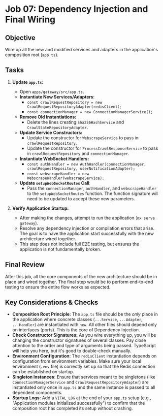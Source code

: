 # Job 07: Dependency Injection and Final Wiring

## Objective

Wire up all the new and modified services and adapters in the application's composition root (`app.ts`).

## Tasks

1.  **Update `app.ts`:**

    - Open `apps/gateway/src/app.ts`.
    - **Instantiate New Services/Adapters:**
      - `const crawlRequestRepository = new CrawlRequestRepositoryAdapter(redisClient);`
      - `const connectionManager = new ConnectionManagerService();`
    - **Remove Old Instantiations:**
      - Delete the lines creating `Sha256HashService` and `CrawlStateRepositoryAdapter`.
    - **Update Service Constructors:**
      - Update the constructor for `WebscrapeService` to pass in `crawlRequestRepository`.
      - Update the constructor for `ProcessCrawlResponseService` to pass in `crawlRequestRepository` and `connectionManager`.
    - **Instantiate WebSocket Handlers:**
      - `const authHandler = new AuthHandler(connectionManager, crawlRequestRepository, userNotificationAdapter);`
      - `const webscrapeHandler = new WebscrapeHandler(webscrapeService);`
    - **Update `setupWebSocketRoutes` Call:**
      - Pass the `connectionManager`, `authHandler`, and `webscrapeHandler` to the `setupWebSocketRoutes` function. The function signature will need to be updated to accept these new parameters.

2.  **Verify Application Startup:**
    - After making the changes, attempt to run the application (`nx serve gateway`).
    - Resolve any dependency injection or compilation errors that arise. The goal is to have the application start successfully with the new architecture wired together.
    - This step does not include full E2E testing, but ensures the application is not fundamentally broken.

## Final Review

After this job, all the core components of the new architecture should be in place and wired together. The final step would be to perform end-to-end testing to ensure the entire flow works as expected.

## Key Considerations & Checks

- **Composition Root Principle:** The `app.ts` file should be the _only_ place in the application where concrete classes (`...Service`, `...Adapter`, `...Handler`) are instantiated with `new`. All other files should depend only on interfaces (ports). This is the core of Dependency Injection.
- **Check Constructor Signatures:** As you wire everything up, you will be changing the constructor signatures of several classes. Pay close attention to the order and type of arguments being passed. TypeScript will help you here, but it's good to double-check manually.
- **Environment Configuration:** The `redisClient` instantiation depends on configuration from environment variables. Make sure your local environment (`.env` file) is correctly set up so that the Redis connection can be established on startup.
- **Singleton Instances:** Ensure that services meant to be singletons (like `ConnectionManagerService` and `CrawlRequestRepositoryAdapter`) are instantiated only once in `app.ts` and the same instance is passed to all dependent components.
- **Startup Logs:** Add a `VITAL_LOG` at the end of your `app.ts` setup (e.g., "Application modules initialized successfully") to confirm that the composition root has completed its setup without crashing.
